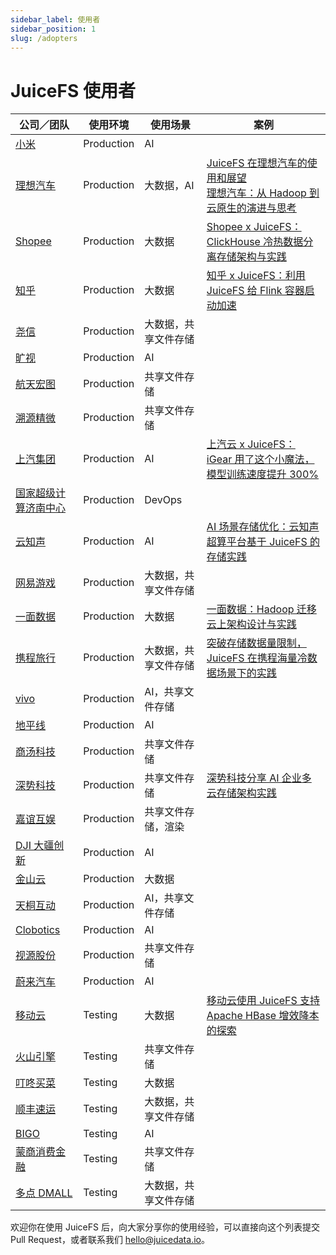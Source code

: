 ```yaml
---
sidebar_label: 使用者
sidebar_position: 1
slug: /adopters
---
```


# JuiceFS 使用者

| 公司／团队                                       | 使用环境   | 使用场景             | 案例                                                                                                                                                                                                  |
|--------------------------------------------------|------------|----------------------|-------------------------------------------------------------------------------------------------------------------------------------------------------------------------------------------------------|
| [小米](https://www.mi.com)                       | Production | AI                   |                                                                                                                                                                                                       |
| [理想汽车](https://www.lixiang.com)              | Production | 大数据，AI           | [JuiceFS 在理想汽车的使用和展望](https://juicefs.com/zh-cn/blog/li-auto-with-juicefs)<br />[理想汽车：从 Hadoop 到云原生的演进与思考](https://juicefs.com/zh-cn/blog/liauto-case-hadoop-cloudnatrive) |
| [Shopee](https://shopee.com)                     | Production | 大数据               | [Shopee x JuiceFS：ClickHouse 冷热数据分离存储架构与实践](https://juicefs.com/zh-cn/blog/shopee-clickhouse-with-juicefs)                                                                              |
| [知乎](https://www.zhihu.com)                    | Production | 大数据               | [知乎 x JuiceFS：利用 JuiceFS 给 Flink 容器启动加速](https://juicefs.com/zh-cn/blog/zhihu-flink-with-juicefs)                                                                                         |
| [尧信](https://www.yaoxinhd.com)                 | Production | 大数据，共享文件存储 |                                                                                                                                                                                                       |
| [旷视](https://megvii.com)                       | Production | AI                   |                                                                                                                                                                                                       |
| [航天宏图](https://www.piesat.cn)                | Production | 共享文件存储         |                                                                                                                                                                                                       |
| [溯源精微](https://www.geneway.cn)               | Production | 共享文件存储         |                                                                                                                                                                                                       |
| [上汽集团](https://www.saicmotor.com/chinese)    | Production | AI                   | [上汽云 x JuiceFS：iGear 用了这个小魔法，模型训练速度提升 300%](https://juicefs.com/zh-cn/blog/performance-boost-3x-on-igear-platform)                                                                |
| [国家超级计算济南中心](https://www.nsccjn.cn)    | Production | DevOps               |                                                                                                                                                                                                       |
| [云知声](https://www.unisound.com)               | Production | AI                   | [AI 场景存储优化：云知声超算平台基于 JuiceFS 的存储实践](https://juicefs.com/zh-cn/blog/juicefs-support-ai-storage-at-unisound)                                                                       |
| [网易游戏](https://game.163.com)                 | Production | 大数据，共享文件存储 |                                                                                                                                                                                                       |
| [一面数据](https://www.yimian.com.cn)            | Production | 大数据               | [一面数据：Hadoop 迁移云上架构设计与实践](https://juicefs.com/zh-cn/blog/yimiancase)                                                                                                                  |
| [携程旅行](https://www.ctrip.com)                | Production | 大数据，共享文件存储 | [突破存储数据量限制，JuiceFS 在携程海量冷数据场景下的实践](https://juicefs.com/zh-cn/blog/xiecheng-case)                                                                                              |
| [vivo](https://www.vivo.com)                     | Production | AI，共享文件存储     |                                                                                                                                                                                                       |
| [地平线](https://horizon.ai)                     | Production | AI                   |                                                                                                                                                                                                       |
| [商汤科技](https://www.sensetime.com/cn)         | Production | 共享文件存储         |                                                                                                                                                                                                       |
| [深势科技](https://www.dp.tech)                  | Production | 共享文件存储         | [深势科技分享 AI 企业多云存储架构实践](https://juicefs.com/zh-cn/blog/dptech-ai-storage-in-multi-cloud-practice)                                                                                      |
| [嘉谊互娱](http://www.joyient.com)               | Production | 共享文件存储，渲染   |                                                                                                                                                                                                       |
| [DJI 大疆创新](https://www.dji.com/cn)           | Production | AI                   |                                                                                                                                                                                                       |
| [金山云](https://www.ksyun.com)                  | Production | 大数据               |                                                                                                                                                                                                       |
| [天桐互动](https://www.kuaidianyuedu.com)        | Production | AI，共享文件存储     |                                                                                                                                                                                                       |
| [Clobotics](https://clobotics.com)               | Production | AI                   |                                                                                                                                                                                                       |
| [视源股份](http://www.cvte.com)                  | Production | 共享文件存储         |                                                                                                                                                                                                       |
| [蔚来汽车](https://www.nio.cn)                   | Production | AI                   |                                                                                                                                                                                                       |
| [移动云](https://ecloud.he.chinamobile.com)      | Testing    | 大数据               | [移动云使用 JuiceFS 支持 Apache HBase 增效降本的探索](https://juicefs.com/zh-cn/blog/juicefs-support-hbase-at-chinamobile-cloud)                                                                      |
| [火山引擎](https://www.volcengine.com)           | Testing    | 共享文件存储         |                                                                                                                                                                                                       |
| [叮咚买菜](https://www.100.me)                   | Testing    | 大数据               |                                                                                                                                                                                                       |
| [顺丰速运](https://www.sf-express.com)           | Testing    | 大数据，共享文件存储 |                                                                                                                                                                                                       |
| [BIGO](https://bigo.tv)                          | Testing    | AI                   |                                                                                                                                                                                                       |
| [蒙商消费金融](https://www.mengshangxiaofei.com) | Testing    | 共享文件存储         |                                                                                                                                                                                                       |
| [多点 DMALL](https://www.dmall.com)              | Testing    | 大数据，共享文件存储 |                                                                                                                                                                                                       |

欢迎你在使用 JuiceFS 后，向大家分享你的使用经验，可以直接向这个列表提交 Pull Request，或者联系我们 hello@juicedata.io。
